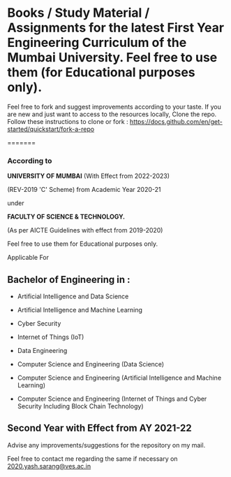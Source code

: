 Books / Study Material / Assignments
for the latest First Year Engineering Curriculum of the Mumbai University.
Feel free to use them (for Educational purposes only).
=======

Feel free to fork and suggest improvements according to your taste.
If you are new and just want to access to the resources locally,
Clone the repo.
Follow these instructions to clone or fork : https://docs.github.com/en/get-started/quickstart/fork-a-repo 

=======

### According to
**UNIVERSITY OF MUMBAI**
(With Effect from 2022-2023)

(REV-2019 'C' Scheme)
from Academic Year 2020-21

under

**FACULTY OF SCIENCE & TECHNOLOGY.**

(As per AICTE Guidelines with effect from 2019-2020)

Feel free to use them for Educational purposes only.

Applicable For

## Bachelor of Engineering in :

* Artificial Intelligence and Data Science

* Artificial Intelligence and Machine Learning

* Cyber Security

* Internet of Things (IoT)

* Data Engineering

* Computer Science and Engineering (Data Science)

* Computer Science and Engineering (Artificial Intelligence and Machine Learning)

* Computer Science and Engineering (Internet of Things and Cyber Security Including Block Chain Technology)


Second Year with Effect from AY 2021-22
--------

Advise any improvements/suggestions for the repository on my mail.

Feel free to contact me regarding the same if necessary on 2020.yash.sarang@ves.ac.in
